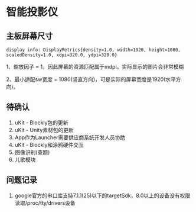 # 智能投影仪

## 主板屏幕尺寸

```
display info: DisplayMetrics{density=1.0, width=1920, height=1080, scaledDensity=1.0, xdpi=320.0, ydpi=320.0}
```

1、缩放因子 = 1，因此屏幕的资源匹配属于mdpi，实际显示的图片会非常模糊

2、最小适配sw宽度 = 1080(竖直方向)，可是实际的屏幕宽度是1920(水平方向)。

## 待确认

1. uKit - Blockly包的更新
2. uKit - Unity素材包的更新
3. App作为Launcher需要供应商系统开发人员协助
4. uKit - Blockly和涂鸦硬件交互
5. 图像识别(查题)
6. 儿歌模块

## 问题记录

1. google官方的串口库支持7.1.1(25)以下的targetSdk，8.0以上的设备没有权限读取/proc/tty/drivers设备